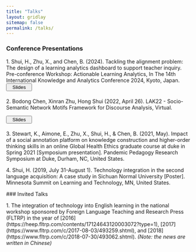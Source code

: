 ```yaml
---
title: "Talks"
layout: gridlay
sitemap: false
permalink: /talks/
---
```


<style>
.btn{
    margin-bottom:5px;
    padding-top:1px;
    padding-bottom:1px;
    padding-left:15px;
    padding-right:15px;
}
.jumbotron{
    padding:3%;
    padding-bottom:10px;
    padding-top:10px;
    margin-top:10px;
    margin-bottom:30px;
}
</style>

<div>

### Conference Presentations

<p> 1. Shui, H., Zhu, X., and Chen, B. (2024). Tackling the alignment problem: The design of a learning analytics dashboard to support teacher inquiry. Pre-conference Workshop: Actionable Learning Analytics, In The 14th International Knowledge and Analytics Conference 2024, Kyoto, Japan. 
<a href="{{ site.url }}{{ site.baseurl }}/papers/LAK24Slides.pdf" target="_blank"> <button class="btn btn-warning btn-sm"> Slides </button> </a>
</p>

<p> 2. Bodong Chen, Xinran Zhu, Hong Shui (2022, April 26). LAK22 - Socio-Semantic Network Motifs Framework for Discourse Analysis, Virtual.

<a href="{{ site.url }}{{ site.baseurl }}/papers/LAK22-slides.pdf" target="_blank"> <button class="btn btn-warning btn-sm"> Slides </button> </a>

</p>

<p> 3. Stewart, K., Aimone, E., Zhu, X., Shui, H., & Chen, B. (2021, May). Impact of a social annotation platform on knowledge construction and higher-order thinking skills in an online Global Health Ethics graduate course at duke in Spring 2021 [Symposium presentation]. Pandemic Pedagogy Research Symposium at Duke, Durham, NC, United States.</p>

<p> 4. Shui, H. (2019, July 31-August 1). Technology integration in the second language acquisition: A case study in Sichuan Normal University [Poster]. Minnesota Summit on Learning and Technology, MN, United States.</p>



</div>

<div>
### Invited Talks
<p> 
1. The integration of technology into English learning in the national workshop sponsored by Foreign Language Teaching and Research Press (FLTRP) in the year of [2016](https://heep.fltrp.com/contents/17124643120003072?type=1), [2017](https://www.fltrp.com/c/2017-08-03/493259.shtml), and [2018](https://www.fltrp.com/c/2018-07-30/493062.shtml). <i> (Note: the news are written in Chinese) </i>

</p>


</div>
